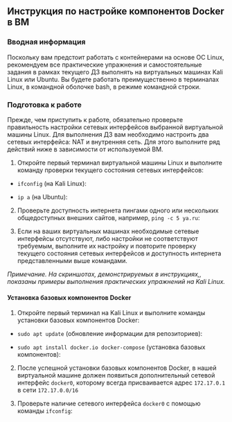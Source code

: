 ## Инструкция по настройке компонентов Docker в ВМ

### Вводная информация

Поскольку вам предстоит работать с контейнерами на основе ОС Linux, рекомендуем все практические упражнения и самостоятельные задания в рамках текущего ДЗ выполнять на виртуальных машинах Kali Linux или Ubuntu. Вы будете работать преимущественно в терминалах Linux, в командной оболочке bash, в режиме командной строки. 

### Подготовка к работе

Прежде, чем приступить к работе, обязательно проверьте правильность настройки сетевых интерфейсов выбранной  виртуальной машины Linux. Для выполнения ДЗ вам необходимо настроить два сетевых интерфейса: NAT и внутренняя сеть. Для этого выполните ряд действий ниже в зависимости от используемой ВМ.

1. Откройте первый терминал виртуальной машины Linux и выполните команду проверки текущего состояния сетевых интерфейсов:

- `ifconfig` (на Kali Linux):



- `ip a` (на Ubuntu):



2. Проверьте доступность интернета пингами одного или нескольких общедоступных внешних сайтов, например, `ping -с 5 ya.ru`:



3. Если на ваших виртуальных машинах необходимые сетевые интерфейсы отсутствуют, либо настройки не соответствуют требуемым, выполните их настройку и повторите проверку текущего состояния сетевых интерфейсов и доступность интернета представленными выше командами. 

*Примечание. На скриншотах, демонстрируемых в инструкциях,, показаны примеры выполнения практических упражнений на Kali Linux.*

#### Установка базовых компонентов Docker


1. Откройте первый терминал на Kali Linux и выполните команды установки базовых компонентов Docker:

- `sudo apt update` (обновление информации для репозиториев):



- `sudo apt install docker.io docker-compose` (установка базовых компонентов):



2. После успешной установки базовых компонентов Docker, в нашей виртуальной машине должен появиться дополнительный сетевой интерфейс `docker0`, которому всегда присваивается адрес `172.17.0.1` в сети `172.17.0.0/16`

3. Проверьте наличие сетевого интерфейса `docker0` с помощью команды `ifconfig`:


